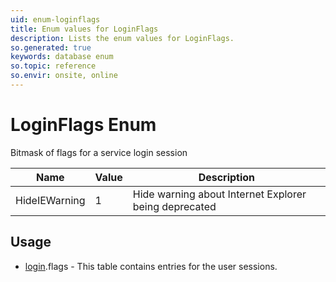 ```yaml
---
uid: enum-loginflags
title: Enum values for LoginFlags
description: Lists the enum values for LoginFlags.
so.generated: true
keywords: database enum
so.topic: reference
so.envir: onsite, online
---
```


# LoginFlags Enum

Bitmask of flags for a service login session

| Name | Value | Description |
|------|-------|-------------|
|HideIEWarning|1|Hide warning about Internet Explorer being deprecated|

## Usage

* [login](../login.md).flags - This table contains entries for the user sessions. 
